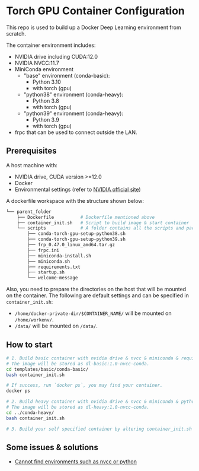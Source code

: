 # Torch GPU Container Configuration

This repo is used to build up a Docker Deep Learning environment from scratch.

The container environment includes:

* NVIDIA drive including CUDA:12.0
* NVIDIA NVCC:11.7
* MiniConda environment
    * "base" environment (conda-basic):
        * Python 3.10
        * with torch (gpu)
    * "python38" environment (conda-heavy):
        * Python 3.8
        * with torch (gpu)
    * "python39" environment (conda-heavy):
        * Python 3.9
        * with torch (gpu)
* frpc that can be used to connect outside the LAN.

## Prerequisites

A host machine with:
* NVIDIA drive, CUDA version >=12.0
* Docker
* Environmental settings (refer to [NVIDIA official site](https://docs.nvidia.com/datacenter/cloud-native/container-toolkit/install-guide.html#installation-guide))

A dockerfile workspace with the structure shown below:
```bash
└── parent_folder
    ├── Dockerfile	        # Dockerfile mentioned above
    ├── container_init.sh   # Script to build image & start container
    └── scripts		        # A folder contains all the scripts and packages that will be copied into the container
        ├── conda-torch-gpu-setup-python38.sh
        ├── conda-torch-gpu-setup-python39.sh
        ├── frp_0.47.0_linux_amd64.tar.gz
        ├── frpc.ini
        ├── miniconda-install.sh
        ├── miniconda.sh
        ├── requirements.txt
        ├── startup.sh
        └── welcome-message

```

Also, you need to prepare the directories on the host that will be mounted on the container. The following are default settings and can be specified in `container_init.sh`:
* `/home/docker-private-dir/$CONTAINER_NAME/` will be mounted on `/home/workenv/`.
* `/data/` will be mounted on `/data/`.

## How to start

```bash
# 1. Build basic container with nvidia drive & nvcc & miniconda & required python packages. 
# The image will be stored as dl-basic:1.0-nvcc-conda.
cd templates/basic/conda-basic/
bash container_init.sh

# If success, run `docker ps`, you may find your container.
docker ps

# 2. Build heavy container with nvidia drive & nvcc & miniconda & python38 and python39 conda environments.
# The image will be stored as dl-heavy:1.0-nvcc-conda.
cd ../conda-heavy/
bash container_init.sh

# 3. Build your self specified container by altering container_init.sh
```

## Some issues & solutions

* [Cannot find environments such as nvcc or python](https://stackoverflow.com/questions/69788652/why-does-path-differ-when-i-connect-to-my-docker-container-with-ssh-or-with-exec)




